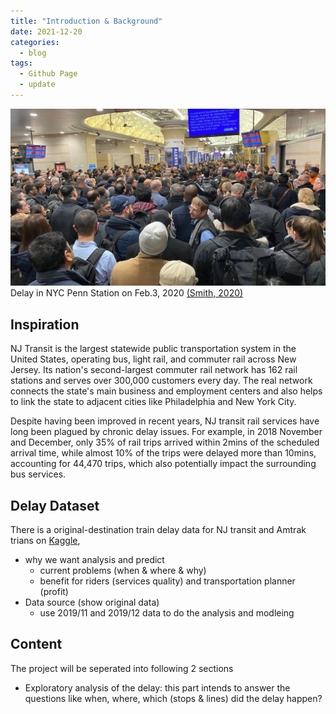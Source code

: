 ```yaml
---
title: "Introduction & Background"
date: 2021-12-20
categories:
  - blog
tags:
  - Github Page
  - update
---
```


![NJ_Transit_Amtrak](https://raw.githubusercontent.com/penelope0318/Amtrak_Train_Delay/master/assets/images/penn-station-delays.jpeg)
Delay in NYC Penn Station on Feb.3, 2020 <a href="https://pix11.com/news/local-news/manhattan/nearly-3-hour-delays-massive-crowds-continue-at-penn-station/">(Smith, 2020)</a>

## Inspiration
NJ Transit is the largest statewide public transportation system in the United States, operating bus, light rail, and commuter rail across New Jersey. Its nation's second-largest commuter rail network has 162 rail stations and serves over 300,000 customers every day. The real network connects the state's main business and employment centers and also helps to link the state to adjacent cities like Philadelphia and New York City. 

Despite having been improved in recent years, NJ transit rail services have long been plagued by chronic delay issues. For example, in 2018 November and December, only 35% of rail trips arrived within 2mins of the scheduled arrival time, while almost 10% of the trips were delayed more than 10mins, accounting for 44,470 trips, which also potentially impact the surrounding bus services.
 

## Delay Dataset
There is a original-destination train delay data for NJ transit and Amtrak trians on <a href="https://www.kaggle.com/pranavbadami/nj-transit-amtrak-nec-performance?select=2018_11.csv">Kaggle</a>, 


- why we want analysis and predict
  - current problems (when & where & why)
  - benefit for riders (services quality) and transportation planner (profit)
- Data source (show original data)
  - use 2019/11 and 2019/12 data to do the analysis and modleing 

## Content
The project will be seperated into following 2 sections
- Exploratory analysis of the delay: this part intends to answer the questions like when, where, which (stops & lines) did the delay happen? 


  

